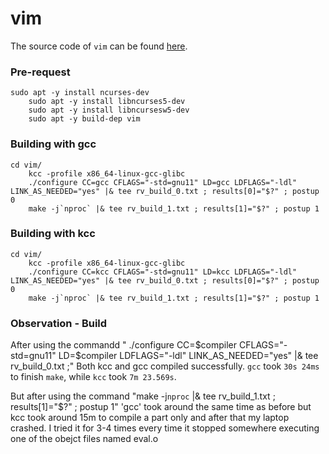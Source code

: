 # vim

The source code of `vim` can be found [here](https://github.com/vim/vim).

### Pre-request
```
sudo apt -y install ncurses-dev
    sudo apt -y install libncurses5-dev
    sudo apt -y install libncursesw5-dev
    sudo apt -y build-dep vim
```

### Building with gcc
```
cd vim/
    kcc -profile x86_64-linux-gcc-glibc
    ./configure CC=gcc CFLAGS="-std=gnu11" LD=gcc LDFLAGS="-ldl" LINK_AS_NEEDED="yes" |& tee rv_build_0.txt ; results[0]="$?" ; postup 0
    make -j`nproc` |& tee rv_build_1.txt ; results[1]="$?" ; postup 1
```

### Building with kcc
```
cd vim/
    kcc -profile x86_64-linux-gcc-glibc
    ./configure CC=kcc CFLAGS="-std=gnu11" LD=kcc LDFLAGS="-ldl" LINK_AS_NEEDED="yes" |& tee rv_build_0.txt ; results[0]="$?" ; postup 0
    make -j`nproc` |& tee rv_build_1.txt ; results[1]="$?" ; postup 1
```





### Observation - Build

After using the commandd " ./configure CC=$compiler CFLAGS="-std=gnu11" LD=$compiler LDFLAGS="-ldl" LINK_AS_NEEDED="yes" |& tee rv_build_0.txt ;"
Both kcc and gcc compiled successfully.
`gcc` took `30s 24ms` to finish `make`, while `kcc` took `7m 23.569s`.

But after using the command "make -j`nproc` |& tee rv_build_1.txt ; results[1]="$?" ; postup 1"
'gcc' took around the same time as before but kcc took around 15m to compile a part only and after that my laptop crashed. I tried it for 3-4 times every time it stopped somewhere executing one of the obejct files named eval.o
